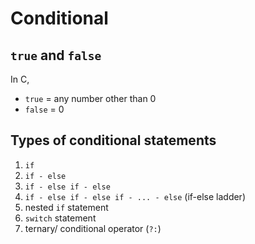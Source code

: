 # Conditional

## `true` and `false`
In C,
- `true` = any number other than 0
- `false` = 0

## Types of conditional statements
1. `if`
1. `if - else`
1. `if - else if - else`
1. `if - else if - else if - ... - else` (if-else ladder)
1. nested `if` statement
1. `switch` statement
1. ternary/ conditional operator (`?:`)
